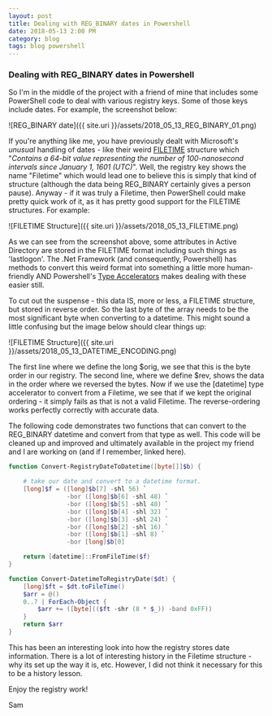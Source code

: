 ```yaml
---
layout: post
title: Dealing with REG_BINARY dates in Powershell
date: 2018-05-13 2:00 PM
category: blog 
tags: blog powershell
---
```


### Dealing with REG_BINARY dates in Powershell

So I'm in the middle of the project with a friend of mine that includes some PowerShell code to deal with various registry keys. Some of those keys include dates.
For example, the screenshot below:

![REG_BINARY date]({{ site.uri }}/assets/2018_05_13_REG_BINARY_01.png)

If you're anything like me, you have previously dealt with Microsoft's _unusual_ handling of dates - like their weird 
[FILETIME](<https://msdn.microsoft.com/en-us/library/windows/desktop/ms724284(v=vs.85).aspx>)
structure which "_Contains a 64-bit value representing the number of 100-nanosecond intervals since January 1, 1601 (UTC)_". Well, the registry key shows the name "Filetime"
which would lead one to believe this is simply that kind of structure (although the data being REG_BINARY certainly gives a person pause). Anyway - if it was truly a Filetime, then
PowerShell could make pretty quick work of it, as it has pretty good support for the FILETIME structures. For example:


![FILETIME Structure]({{ site.uri }}/assets/2018_05_13_FILETIME.png)


As we can see from the screenshot above, some attributes in Active Directory are stored in the FILETIME format including such things as 'lastlogon'.
The .Net Framework (and consequently, Powershell) has methods to convert this weird format into something a little more human-friendly AND Powershell's 
[Type Accelerators](https://blogs.technet.microsoft.com/heyscriptingguy/2013/07/08/use-powershell-to-find-powershell-type-accelerators/) makes dealing with these
easier still. 

To cut out the suspense - this data IS, more or less, a FILETIME structure, but stored in reverse order. So the last byte of the array needs to be the most significant byte when converting to a datetime.
This might sound a little confusing but the image below should clear things up:

![FILETIME Structure]({{ site.uri }}/assets/2018_05_13_DATETIME_ENCODING.png)

The first line where we define the long $orig, we see that this is the byte order in our registry. The second line, where we define $rev, shows the data in the order where we reversed the bytes. Now
if we use the [datetime] type accelerator to convert from a Filetime, we see that if we kept the original ordering - it simply fails as that is not a valid Filetime. The reverse-ordering works perfectly
correctly with accurate data.

The following code demonstrates two functions that can convert to the REG_BINARY datetime and convert from that type as well. This code will be cleaned up and improved and ultimately available in the
project my friend and I are working on (and if I remember, linked here). 

```powershell
function Convert-RegistryDateToDatetime([byte[]]$b) {

    # take our date and convert to a datetime format.
    [long]$f = ([long]$b[7] -shl 56) `
                -bor ([long]$b[6] -shl 48) `
                -bor ([long]$b[5] -shl 40) `
                -bor ([long]$b[4] -shl 32) `
                -bor ([long]$b[3] -shl 24) `
                -bor ([long]$b[2] -shl 16) `
                -bor ([long]$b[1] -shl 8) `
                -bor [long]$b[0]

    return [datetime]::FromFileTime($f)
}

function Convert-DatetimeToRegistryDate($dt) {
    [long]$ft = $dt.toFileTime()
    $arr = @()
    0..7 | ForEach-Object {
        $arr += ([byte](($ft -shr (8 * $_)) -band 0xFF))
    }
    return $arr
}

```

This has been an interesting look into how the registry stores date information. There is a lot of interesting history in the Filetime structure - why its set up the way it is, etc. However, I did not think
it necessary for this to be a history lesson. 

Enjoy the registry work!

Sam
